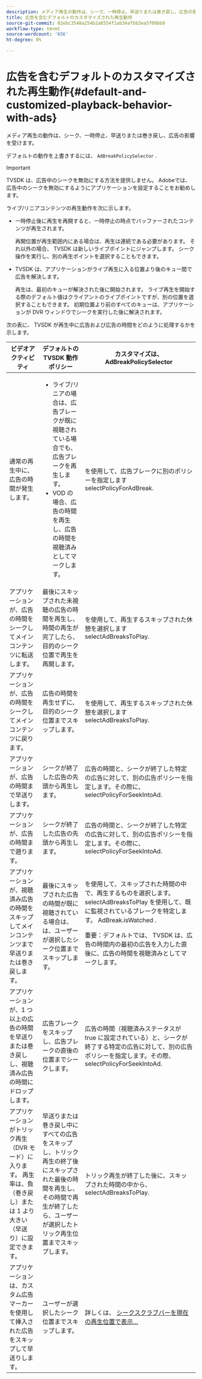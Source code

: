 ```yaml
---
description: メディア再生の動作は、シーク、一時停止、早送りまたは巻き戻し、広告の影響を受けます。
title: 広告を含むデフォルトのカスタマイズされた再生動作
source-git-commit: 02ebc3548a254b2a6554f1ab34afbb3ea5f09bb8
workflow-type: tm+mt
source-wordcount: '656'
ht-degree: 0%

---
```


# 広告を含むデフォルトのカスタマイズされた再生動作{#default-and-customized-playback-behavior-with-ads}

メディア再生の動作は、シーク、一時停止、早送りまたは巻き戻し、広告の影響を受けます。

デフォルトの動作を上書きするには、 `AdBreakPolicySelector` .

>[!IMPORTANT]
>
>TVSDK は、広告中のシークを無効にする方法を提供しません。 Adobeでは、広告中のシークを無効にするようにアプリケーションを設定することをお勧めします。

ライブ/リニアコンテンツの再生動作を次に示します。

* 一時停止後に再生を再開すると、一時停止の時点でバッファーされたコンテンツが再生されます。

  再開位置が再生範囲内にある場合は、再生は連続である必要があります。 それ以外の場合、 TVSDK は新しいライブポイントにジャンプします。 シーク操作を実行し、別の再生ポイントを選択することもできます。
* TVSDK は、アプリケーションがライブ再生に入る位置より後のキュー間で広告を解決します。

  再生は、最初のキューが解決された後に開始されます。 ライブ再生を開始する際のデフォルト値はクライアントのライブポイントですが、別の位置を選択することもできます。 初期位置より前のすべてのキューは、アプリケーションが DVR ウィンドウでシークを実行した後に解決されます。

次の表に、 TVSDK が再生中に広告および広告の時間をどのように処理するかを示します。

<table id="table_466538B1C2A646B89EB4F9AA111203BE"> 
 <thead> 
  <tr> 
   <th colname="col1" class="entry"> ビデオアクティビティ </th> 
   <th colname="col2" class="entry"> デフォルトの TVSDK 動作ポリシー </th> 
   <th colname="col3" class="entry">カスタマイズは、 <span class="codeph"> AdBreakPolicySelector </span> </th> 
  </tr>
 </thead>
 <tbody> 
  <tr> 
   <td colname="col1"> 通常の再生中に、広告の時間が発生します。 </td> 
   <td colname="col2"> 
    <ul id="ul_10D2638676EA4ADDA718E61BD4FDC1D2"> 
     <li id="li_D5CC30F063934C738971E2E8AF00C137"> ライブ/リニアの場合は、広告ブレークが既に視聴されている場合でも、広告ブレークを再生します。 </li> 
     <li id="li_D962C0938DA74186AE99D117E5A74E38">VOD の場合、広告の時間を再生し、広告の時間を視聴済みとしてマークします。 </li> 
    </ul> </td> 
   <td colname="col3">を使用して、広告ブレークに別のポリシーを指定します <span class="codeph"> selectPolicyForAdBreak</span>. </td> 
  </tr> 
  <tr> 
   <td colname="col1"> アプリケーションが、広告の時間をシークしてメインコンテンツに転送します。 </td> 
   <td colname="col2"> 最後にスキップされた未視聴の広告の時間を再生し、時間の再生が完了したら、目的のシーク位置で再生を再開します。 </td> 
   <td colname="col3">を使用して、再生するスキップされた休憩を選択します <span class="codeph"> selectAdBreaksToPlay</span>. </td> 
  </tr> 
  <tr> 
   <td colname="col1"> アプリケーションが、広告の時間をシークしてメインコンテンツに戻ります。 </td> 
   <td colname="col2"> 広告の時間を再生せずに、目的のシーク位置までスキップします。 </td> 
   <td colname="col3">を使用して、再生するスキップされた休憩を選択します <span class="codeph"> selectAdBreaksToPlay</span>.                      </td> 
  </tr> 
  <tr> 
   <td colname="col1"> アプリケーションが、広告の時間まで早送りします。 </td> 
   <td colname="col2"> シークが終了した広告の先頭から再生します。 </td> 
   <td colname="col3">広告の時間と、シークが終了した特定の広告に対して、別の広告ポリシーを指定します。その際に、 <span class="codeph"> selectPolicyForSeekIntoAd</span>. </td> 
  </tr> 
  <tr> 
   <td colname="col1"> アプリケーションが、広告の時間まで遡ります。 </td> 
   <td colname="col2"> シークが終了した広告の先頭から再生します。 </td> 
   <td colname="col3">広告の時間と、シークが終了した特定の広告に対して、別の広告ポリシーを指定します。その際に、 <span class="codeph"> selectPolicyForSeekIntoAd</span>. </td> 
  </tr> 
  <tr> 
   <td colname="col1"> アプリケーションが、視聴済み広告の時間をスキップしてメインコンテンツまで早送りまたは巻き戻します。 </td> 
   <td colname="col2"> 最後にスキップされた広告の時間が既に視聴されている場合は、は、ユーザーが選択したシーク位置までスキップします。 </td> 
   <td colname="col3">を使用して、スキップされた時間の中で、再生するものを選択します。 <span class="codeph"> selectAdBreaksToPlay</span> を使用して、既に監視されているブレークを特定します。 <span class="codeph"> AdBreak.isWatched</span> . <p>重要：デフォルトでは、 TVSDK は、広告の時間内の最初の広告を入力した直後に、広告の時間を視聴済みとしてマークします。 </p> </td> 
  </tr> 
  <tr> 
   <td colname="col1"> アプリケーションが、1 つ以上の広告の時間を早送りまたは巻き戻しし、視聴済み広告の時間にドロップします。 </td> 
   <td colname="col2"> 広告ブレークをスキップし、広告ブレークの直後の位置までシークします。 </td> 
   <td colname="col3">広告の時間（視聴済みステータスが true に設定されている）と、シークが終了する特定の広告に対して、別の広告ポリシーを指定します。その際、 <span class="codeph"> selectPolicyForSeekIntoAd</span>. </td> 
  </tr> 
  <tr> 
   <td colname="col1"> アプリケーションがトリック再生（DVR モード）に入ります。 再生率は、負（巻き戻し）または 1 より大きい（早送り）に設定できます。 </td> 
   <td colname="col2"> 早送りまたは巻き戻し中にすべての広告をスキップし、トリック再生の終了後にスキップされた最後の時間を再生し、その時間で再生が終了したら、ユーザーが選択したトリック再生位置までスキップします。 </td> 
   <td colname="col3">トリック再生が終了した後に、スキップされた時間の中から、 <span class="codeph"> selectAdBreaksToPlay</span>. </td> 
  </tr> 
  <tr> 
   <td colname="col1"> アプリケーションは、カスタム広告マーカーを使用して挿入された広告をスキップして早送りします。 </td> 
   <td colname="col2"> ユーザーが選択したシーク位置までスキップします。 </td> 
   <td colname="col3">詳しくは、 <a href="../../tvsdk-2.7-for-android/content-playback-options/ui-configure/t-psdk-android-2.7-ui-seek-scrub-bar-display.md" format="dita" scope="local"> シークスクラブバーを現在の再生位置で表示…</a> </td> 
  </tr> 
 </tbody> 
</table>
